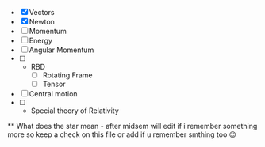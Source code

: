 
- [x] Vectors
- [x] Newton
- [ ] Momentum
- [ ] Energy
- [ ] Angular Momentum
- [ ] * RBD
    - [ ] Rotating Frame
    - [ ]  Tensor
- [ ] Central motion
- [ ] * Special theory of Relativity

** What does the star mean - after midsem
will edit if i remember something more so keep a check on this file
or add if u remember smthing too 😉
